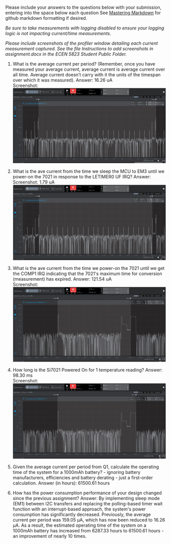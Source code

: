 Please include your answers to the questions below with your submission, entering into the space below each question
See [Mastering Markdown](https://guides.github.com/features/mastering-markdown/) for github markdown formatting if desired.

*Be sure to take measurements with logging disabled to ensure your logging logic is not impacting current/time measurements.*

*Please include screenshots of the profiler window detailing each current measurement captured.  See the file Instructions to add screenshots in assignment.docx in the ECEN 5823 Student Public Folder.* 

1. What is the average current per period? (Remember, once you have measured your average current, average current is average current over all time. Average current doesn’t carry with it the units of the timespan over which it was measured).
   Answer: 16.26 uA
   <br>Screenshot:  
   ![Avg_current_per_period](Images/assignment4_Q1.jpg)  

2. What is the ave current from the time we sleep the MCU to EM3 until we power-on the 7021 in response to the LETIMER0 UF IRQ?
   Answer: 
   <br>Screenshot: 1.79 uA 
   ![Avg_current_LPM_Off](Images/assignment4_Q2.jpg)  

3. What is the ave current from the time we power-on the 7021 until we get the COMP1 IRQ indicating that the 7021's maximum time for conversion (measurement) has expired.
   Answer: 121.54 uA
   <br>Screenshot:  
   ![Avg_current_LPM_Off](Images/assignment4_Q3.jpg)  

4. How long is the Si7021 Powered On for 1 temperature reading?
   Answer: 98.30 ms
   <br>Screenshot:  
   ![duration_lpm_on](Images/assignment4_Q4.jpg)  

5. Given the average current per period from Q1, calculate the operating time of the system for a 1000mAh battery? - ignoring battery manufacturers, efficiencies and battery derating - just a first-order calculation.
   Answer (in hours): 61500.61 hours
   
6. How has the power consumption performance of your design changed since the previous assignment?
   Answer: By implementing sleep mode (EM1) between I2C transfers and replacing the polling-based timer wait function with an interrupt-based approach, the system's power consumption has significantly decreased. 
   Previously, the average current per period was 159.05 µA, which has now been reduced to 16.26 µA. As a result, the estimated operating time of the system on a 1000mAh battery has increased from 6287.33 hours to 61500.61 hours - an improvement of nearly 10 times. 
   


